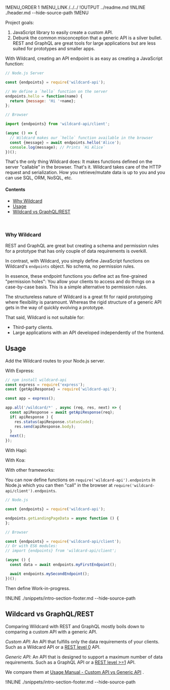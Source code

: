 !MENU_ORDER 1
!MENU_LINK /../../
!OUTPUT ../readme.md
!INLINE ./header.md --hide-source-path
!MENU

Project goals:
 1. JavaScript library to easily create a custom API.
 2. Debunk the common misconception that a generic API is a silver bullet.
    REST and GraphQL are great tools for large applications
    but are less suited for prototypes and smaller apps.

With Wildcard,
creating an API endpoint is as easy as creating a JavaScript function:

~~~js
// Node.js Server

const {endpoints} = require('wildcard-api');

// We define a `hello` function on the server
endpoints.hello = function(name) {
  return {message: 'Hi '+name};
};
~~~

~~~js
// Browser

import {endpoints} from 'wildcard-api/client';

(async () => {
  // Wildcard makes our `hello` function available in the browser
  const {message} = await endpoints.hello('Alice');
  console.log(message); // Prints `Hi Alice`
})();
~~~

That's the only thing Wildcard does:
It makes functions defined on the server "callable" in the browser.
That's it.
Wildcard takes care of the HTTP request and serialization.
How you retrieve/mutate data is up to you and
you can use SQL, ORM, NoSQL, etc.

#### Contents

 - [Why Wildcard](#why-wildcard)
 - [Usage](#usage)
 - [Wildcard vs GraphQL/REST](#wildcard-vs-graphqlrest)


<br/>

### Why Wildcard

REST and GraphQL are great but
creating a schema and permission rules for
a prototype
that has only couple of data requirements is overkill.

In contrast, with Wildcard, you simply define JavaScript functions on Wildcard's `endpoints` object.
No schema,
no permission rules.

In essence,
these endpoint functions you define act as fine-grained "permission holes":
You allow your clients to access and do things on a case-by-case basis.
This is a simple alternative to permission rules.

The structureless nature of Wildcard is a great fit for rapid prototyping
where flexibility is paramount.
Whereas the rigid structure of a generic API
gets in the way of quickly evolving a prototype.

That said, Wildcard is not suitable for:
 - Third-party clients.
 - Large applications with an API developed independently of the frontend.


## Usage

Add the Wildcard routes to your Node.js server.

With Express:
~~~js
// npm install wildcard-api
const express = require('express');
const {getApiResponse} = require('wildcard-api');

const app = express();

app.all('/wildcard/*' , async (req, res, next) => {
  const apiResponse = await getApiResponse(req);
  if( apiResponse ) {
    res.status(apiResponse.statusCode);
    res.send(apiResponse.body);
  }
  next();
});
~~~

With Hapi:

With Koa:

With other frameworks:

You can now define functions on
`require('wildcard-api').endpoints`
in Node.js which you can then "call"
in the browser at
`require('wildcard-api/client').endpoints`.

~~~js
// Node.js

const {endpoints} = require('wildcard-api');

endpoints.getLandingPageData = async function () {
};
~~~

~~~js
// Browser

const {endpoints} = require('wildcard-api/client');
// Or with ES6 modules:
// import {endpoints} from 'wildcard-api/client';

(async () {
  const data = await endpoints.myFirstEndpoint();

  await endpoints.mySecondEndpoint();
})();
~~~

Then define
Work-in-progress.

!INLINE ./snippets/intro-section-footer.md --hide-source-path





## Wildcard vs GraphQL/REST

Comparing Wildcard with REST and GraphQL mostly boils down to comparing a custom API with a generic API.

*Custom API*:
An API that fulfills only the data requirements of your clients.
Such as
a Wildcard API or
a [REST level 0](https://martinfowler.com/articles/richardsonMaturityModel.html#level0) API.

*Generic API*:
An API that is designed to support a maximum number of data requirements.
Such as
a GraphQL API or
a [REST level >=1](https://martinfowler.com/articles/richardsonMaturityModel.html#level1) API.

We compare them at
[Usage Manual - Custom API vs Generic API](/docs/usage-manual.md#custom-api-vs-generic-api)
.

!INLINE ./snippets/intro-section-footer.md --hide-source-path




